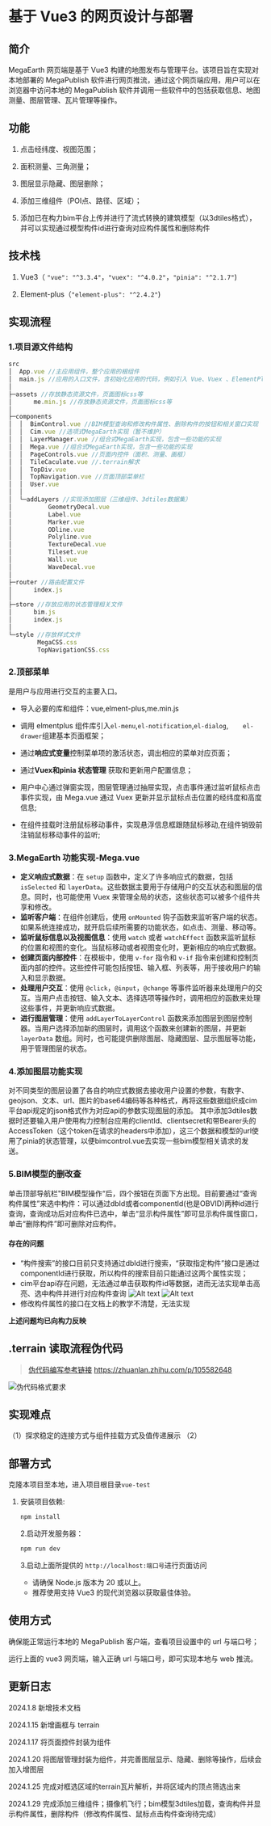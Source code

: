 <!-- 前端、后端、C++算法三部分开发者各自编写此文档,文档中实现流程尽可能详细  -->

# 基于 Vue3 的网页设计与部署

## 简介

MegaEarth 网页端是基于 Vue3 构建的地图发布与管理平台。该项目旨在实现对本地部署的 MegaPublish 软件进行网页推流，通过这个网页端应用，用户可以在浏览器中访问本地的 MegaPublish 软件并调用一些软件中的包括获取信息、地图测量、图层管理、瓦片管理等操作。

## 功能

1. 点击经纬度、视图范围；

2. 面积测量、三角测量；

3. 图层显示隐藏、图层删除；

4. 添加三维组件（POI点、路径、区域）；

5. 添加已在构力bim平台上传并进行了流式转换的建筑模型（以3dtiles格式），并可以实现通过模型构件id进行查询对应构件属性和删除构件

## 技术栈

1. Vue3（ `"vue": "^3.3.4"`，`"vuex": "^4.0.2"`，`"pinia": "^2.1.7"`)

2. Element-plus（`"element-plus": "^2.4.2"`)

## 实现流程

### 1.项目源文件结构

```javascript
src
│  App.vue //主应用组件，整个应用的根组件
│  main.js //应用的入口文件，含初始化应用的代码，例如引入 Vue、Vuex 、ElementPlus等
│
├─assets //存放静态资源文件，页面图标css等
│      me.min.js //存放静态资源文件，页面图标css等
│
├─components
│  │  BimControl.vue //BIM模型查询和修改构件属性、删除构件的按钮和相关窗口实现
│  │  Cim.vue //选项式MegaEarth实现（暂不维护）
│  │  LayerManager.vue //组合式MegaEarth实现，包含一些功能的实现
│  │  Mega.vue //组合式MegaEarth实现，包含一些功能的实现
│  │  PageControls.vue //页面内控件（面积、测量、画框）
│  │  TileCaculate.vue //.terrain解求
│  │  TopDiv.vue
│  │  TopNavigation.vue //页面顶部菜单栏
│  │  User.vue
│  │
│  └─addLayers //实现添加图层（三维组件、3dtiles数据集）
│          GeometryDecal.vue
│          Label.vue
│          Marker.vue
│          ODline.vue
│          Polyline.vue
│          TextureDecal.vue
│          Tileset.vue
│          Wall.vue
│          WaveDecal.vue
│
├─router //路由配置文件
│      index.js
│
├─store //存放应用的状态管理相关文件
│      bim.js
│      index.js
│
└─style //存放样式文件
        MegaCSS.css
        TopNavigationCSS.css
```

### 2.顶部菜单

是用户与应用进行交互的主要入口。

- 导入必要的库和组件：vue,elment-plus,me.min.js
- 调用 elmentplus 组件库引入`el-menu`,`el-notification`,`el-dialog`,`    el-drawer`组建基本页面框架；

- 通过**响应式变量**控制菜单项的激活状态，调出相应的菜单对应页面；
- 通过**Vuex和pinia 状态管理** 获取和更新用户配置信息；
- 用户中心通过弹窗实现，图层管理通过抽屉实现，点击事件通过监听鼠标点击事件实现，由 Mega.vue 通过 Vuex 更新并显示鼠标点击位置的经纬度和高度信息;
- 在组件挂载时注册鼠标移动事件，实现悬浮信息框跟随鼠标移动,在组件销毁前注销鼠标移动事件的监听;

### 3.MegaEarth 功能实现-Mega.vue

- **定义响应式数据**：在 `setup` 函数中，定义了许多响应式的数据，包括 `isSelected` 和 `layerData`。这些数据主要用于存储用户的交互状态和图层的信息。同时，也可能使用 Vuex 来管理全局的状态，这些状态可以被多个组件共享和修改。
- **监听客户端**：在组件创建后，使用 `onMounted` 钩子函数来监听客户端的状态。如果系统连接成功，就开启后续所需要的功能状态，如点击、测量、移动等。
- **监听鼠标信息以及视图信息**：使用 `watch` 或者 `watchEffect` 函数来监听鼠标的位置和视图的变化。当鼠标移动或者视图变化时，更新相应的响应式数据。
- **创建页面内部控件**：在模板中，使用 `v-for` 指令和 `v-if` 指令来创建和控制页面内部的控件。这些控件可能包括按钮、输入框、列表等，用于接收用户的输入和显示数据。
- **处理用户交互**：使用 `@click`，`@input`，`@change` 等事件监听器来处理用户的交互。当用户点击按钮、输入文本、选择选项等操作时，调用相应的函数来处理这些事件，并更新响应式数据。
- **进行图层管理**：使用 `addLayerToLayerControl` 函数来添加图层到图层控制器。当用户选择添加新的图层时，调用这个函数来创建新的图层，并更新 `layerData` 数组。同时，也可能提供删除图层、隐藏图层、显示图层等功能，用于管理图层的状态。

### 4.添加图层功能实现
对不同类型的图层设置了各自的响应式数据去接收用户设置的参数，有数字、geojson、文本、url、图片的base64编码等各种格式，再将这些数据组织成cim平台api规定的json格式作为对应api的参数实现图层的添加。
其中添加3dtiles数据时还要输入用户使用构力控制台应用的clientId、clientsecret和带Bearer头的AccessToken（这个token在请求的headers中添加），这三个数据和模型的url使用了pinia的状态管理，以便bimcontrol.vue去实现一些bim模型相关请求的发送。

### 5.BIM模型的删改查
单击顶部导航栏"BIM模型操作“后，四个按钮在页面下方出现。目前要通过“查询构件属性”来选中构件：可以通过dbId或者componentId(也是OBVID)两种id进行查询，查询成功后对应构件已选中，单击“显示构件属性”即可显示构件属性窗口，单击“删除构件”即可删除对应构件。

#### 存在的问题
- “构件搜索”的接口目前只支持通过dbId进行搜索，“获取指定构件”接口是通过componentId进行获取，所以构件的搜索目前只能通过这两个属性实现；
- cim平台api存在问题，无法通过单击获取构件id等数据，进而无法实现单击高亮、选中构件并进行对应构件查询
![Alt text](../picture/api1.png)
![Alt text](../picture/api2.png)
- 修改构件属性的接口在文档上的教学不清楚，无法实现


**上述问题均已向构力反映**






## .terrain 读取流程伪代码

> [伪代码编写参考链接](https://zhuanlan.zhihu.com/p/105582648) https://zhuanlan.zhihu.com/p/105582648

![伪代码格式要求](../picture/coding.png)

## 实现难点

（1）探求稳定的连接方式与组件挂载方式及值传递展示
（2）

## 部署方式

克隆本项目至本地，进入项目根目录`vue-test`

1. 安装项目依赖:

   ```bash
   npm install
   ```

   2.启动开发服务器：

   ```bash
   npm run dev
   ```

   3.启动上面所提供的 `http://localhost:端口号`进行页面访问

   - 请确保 Node.js 版本为 20 或以上。
   - 推荐使用支持 Vue3 的现代浏览器以获取最佳体验。

## 使用方式

确保能正常运行本地的 MegaPublish 客户端，查看项目设置中的 url 与端口号；

运行上面的 vue3 网页端，输入正确 url 与端口号，即可实现本地与 web 推流。

## 更新日志

2024.1.8 新增技术文档

2024.1.15 新增画框与 terrain

2024.1.17 将页面控件封装为组件

2024.1.20 将图层管理封装为组件，并完善图层显示、隐藏、删除等操作，后续会加入增图层

2024.1.25 完成对框选区域的terrain瓦片解析，并将区域内的顶点筛选出来

2024.1.29 完成添加三维组件；摄像机飞行；bim模型3dtiles加载，查询构件并显示构件属性，删除构件（修改构件属性、鼠标点击构件查询待完成）